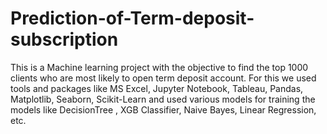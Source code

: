 # Prediction-of-Term-deposit-subscription
This is a Machine learning project with the objective to find the top 1000 clients who are most likely to open term deposit account.
For this we used tools and packages like MS Excel, Jupyter Notebook, Tableau, Pandas, Matplotlib, Seaborn, Scikit-Learn and 
used various models for training the models like DecisionTree , XGB Classifier, Naive Bayes, Linear Regression, etc.
